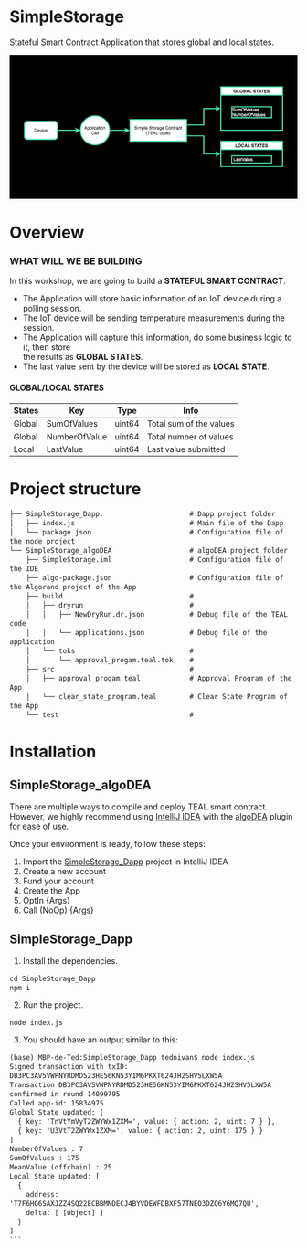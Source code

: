 # SimpleStorage
Stateful Smart Contract Application that stores global and local states.

![Simple Storage Diagram](https://github.com/vertices-network/SimpleStorage/blob/main/Simple_Storage.png)

# Overview

### WHAT WILL WE BE BUILDING

In this workshop, we are going to build a **STATEFUL SMART CONTRACT**.

* The Application will store basic information of an IoT device during a polling session.
* The IoT device will be sending temperature measurements during the session.
* The Application will capture this information, do some business logic to it, then store <br> the results as **GLOBAL STATES**.
* The last value sent by the device will be stored as **LOCAL STATE**.

#### GLOBAL/LOCAL STATES

|States | Key | Type |Info|
| ------------- |-------------| -----|-----|
|Global | SumOfValues | uint64 |Total sum of the values|
|Global | NumberOfValue |uint64 | Total number of values|
|Local | LastValue | uint64 |Last value submitted|


# Project structure

```
├── SimpleStorage_Dapp.                     # Dapp project folder
│   ├── index.js                            # Main file of the Dapp
│   └── package.json                        # Configuration file of the node project
└── SimpleStorage_algoDEA                   # algoDEA project folder
    ├── SimpleStorage.iml                   # Configuration file of the IDE
    ├── algo-package.json                   # Configuration file of the Algorand project of the App
    ├── build                               # 
    │   ├── dryrun                          #
    │   │   ├── NewDryRun.dr.json           # Debug file of the TEAL code
    │   │   └── applications.json           # Debug file of the application
    │   └── toks                            #
    │       └── approval_progam.teal.tok    #
    ├── src                                 #
    │   ├── approval_progam.teal            # Approval Program of the App
    │   └── clear_state_program.teal        # Clear State Program of the App
    └── test                                #
```

# Installation

## SimpleStorage_algoDEA

There are multiple ways to compile and deploy TEAL smart contract. <br> However, we highly recommend using [IntelliJ IDEA](https://www.jetbrains.com/idea/) with the [algoDEA](https://algodea-docs.bloxbean.com/) plugin for ease of use. 

Once your environment is ready, follow these steps:
1. Import the [SimpleStorage_Dapp](https://github.com/vertices-network/SimpleStorage/tree/main/SimpleStorage_Dapp) project in IntelliJ IDEA
2. Create a new account
3. Fund your account
4. Create the App
5. OptIn {Args}
6. Call (NoOp) {Args}

## SimpleStorage_Dapp

1. Install the dependencies.
```
cd SimpleStorage_Dapp
npm i
````
2. Run the project.
````
node index.js
````
3. You should have an output similar to this:
````
(base) MBP-de-Ted:SimpleStorage_Dapp tednivan$ node index.js 
Signed transaction with txID: DB3PC3AV5VWPNYRDMD523HE56KN53YIM6PKXT624JH2SHV5LXW5A
Transaction DB3PC3AV5VWPNYRDMD523HE56KN53YIM6PKXT624JH2SHV5LXW5A confirmed in round 14099795
Called app-id: 15834975
Global State updated: [
  { key: 'TnVtYmVyT2ZWYWx1ZXM=', value: { action: 2, uint: 7 } },
  { key: 'U3VtT2ZWYWx1ZXM=', value: { action: 2, uint: 175 } }
]
NumberOfValues : 7
SumOfValues : 175
MeanValue (offchain) : 25
Local State updated: [
  {
    address: 'T7F6HG6SAXJZZ4SQ22ECBBMNDECJ4BYVDEWFDBXF57TNEO3DZQ6Y6MQ7QU',
    delta: [ [Object] ]
  }
]
```

